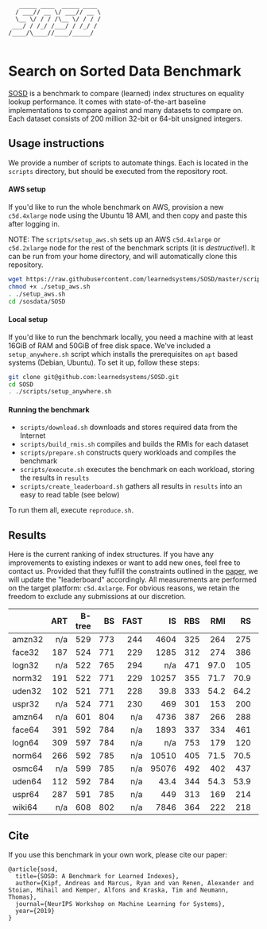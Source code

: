 ```
   _____ ____  _____ ____ 
  / ___// __ \/ ___// __ \
  \__ \/ / / /\__ \/ / / /
 ___/ / /_/ /___/ / /_/ / 
/____/\____//____/_____/  
                          
```

Search on Sorted Data Benchmark
====

[SOSD](https://learned.systems/papers/sosd.pdf) is a benchmark to compare (learned) index structures on equality lookup performance.
It comes with state-of-the-art baseline implementations to compare against and many datasets to compare on.
Each dataset consists of 200 million 32-bit or 64-bit unsigned integers.

## Usage instructions

We provide a number of scripts to automate things. Each is located in the `scripts` directory, but should be executed from the repository root.

#### AWS setup

If you'd like to run the whole benchmark on AWS, provision a new `c5d.4xlarge` node using the Ubuntu 18 AMI, and then copy and paste this after logging in.

NOTE: The `scripts/setup_aws.sh` sets up an AWS `c5d.4xlarge` or `c5d.2xlarge` node for the rest of the benchmark scripts (it is *destructive*!). It can be run from your home directory, and will automatically clone this repository.

```bash
wget https://raw.githubusercontent.com/learnedsystems/SOSD/master/scripts/setup_aws.sh
chmod +x ./setup_aws.sh
. ./setup_aws.sh
cd /sosdata/SOSD
```

#### Local setup

If you'd like to run the benchmark locally, you need a machine with at least 16GiB of RAM and 50GiB of free disk space. We've included a `setup_anywhere.sh` script which installs the prerequisites on `apt` based systems (Debian, Ubuntu).
To set it up, follow these steps:

```bash
git clone git@github.com:learnedsystems/SOSD.git
cd SOSD
. ./scripts/setup_anywhere.sh
```

#### Running the benchmark

* `scripts/download.sh` downloads and stores required data from the Internet
* `scripts/build_rmis.sh` compiles and builds the RMIs for each dataset
* `scripts/prepare.sh` constructs query workloads and compiles the benchmark
* `scripts/execute.sh` executes the benchmark on each workload, storing the results in `results`
* `scripts/create_leaderboard.sh` gathers all results in `results` into an easy to read table (see below)

To run them all, execute `reproduce.sh`.

## Results

Here is the current ranking of index structures.
If you have any improvements to existing indexes or want to add new ones, feel free to contact us.
Provided that they fulfill the constraints outlined in the [paper](https://learned.systems/papers/sosd.pdf), we will update the "leaderboard" accordingly.
All measurements are performed on the target platform: `c5d.4xlarge`.
For obvious reasons, we retain the freedom to exclude any submissions at our discretion.
 
|               | ART       | B-tree    | BS        | FAST      | IS        | RBS       | RMI       | RS        | TIP       |
| ------------- | ---------:| ---------:| ---------:| ---------:| ---------:| ---------:| ---------:| ---------:| ---------:|
| amzn32        |       n/a |       529 |       773 |       244 |      4604 |       325 |       264 |       275 |       731 |
| face32        |       187 |       524 |       771 |       229 |      1285 |       312 |       274 |       386 |       964 |
| logn32        |       n/a |       522 |       765 |       294 |       n/a |       471 |      97.0 |       105 |       744 |
| norm32        |       191 |       522 |       771 |       229 |     10257 |       355 |      71.7 |      70.9 |       884 |
| uden32        |       102 |       521 |       771 |       228 |      39.8 |       333 |      54.2 |      64.2 |       176 |
| uspr32        |       n/a |       524 |       771 |       230 |       469 |       301 |       153 |       200 |       400 |
| amzn64        |       n/a |       601 |       804 |       n/a |      4736 |       387 |       266 |       288 |       759 |
| face64        |       391 |       592 |       784 |       n/a |      1893 |       337 |       334 |       461 |      1232 |
| logn64        |       309 |       597 |       784 |       n/a |       n/a |       753 |       179 |       120 |       454 |
| norm64        |       266 |       592 |       785 |       n/a |     10510 |       405 |      71.5 |      70.5 |       862 |
| osmc64        |       n/a |       599 |       785 |       n/a |     95076 |       492 |       402 |       437 |      7186 |
| uden64        |       112 |       592 |       784 |       n/a |      43.4 |       344 |      54.3 |      53.9 |       193 |
| uspr64        |       287 |       591 |       785 |       n/a |       449 |       313 |       169 |       214 |       428 |
| wiki64        |       n/a |       608 |       802 |       n/a |      7846 |       364 |       222 |       218 |      1019 |

## Cite

If you use this benchmark in your own work, please cite our paper:

```
@article{sosd,
  title={SOSD: A Benchmark for Learned Indexes},
  author={Kipf, Andreas and Marcus, Ryan and van Renen, Alexander and Stoian, Mihail and Kemper, Alfons and Kraska, Tim and Neumann, Thomas},
  journal={NeurIPS Workshop on Machine Learning for Systems},
  year={2019}
}
```
